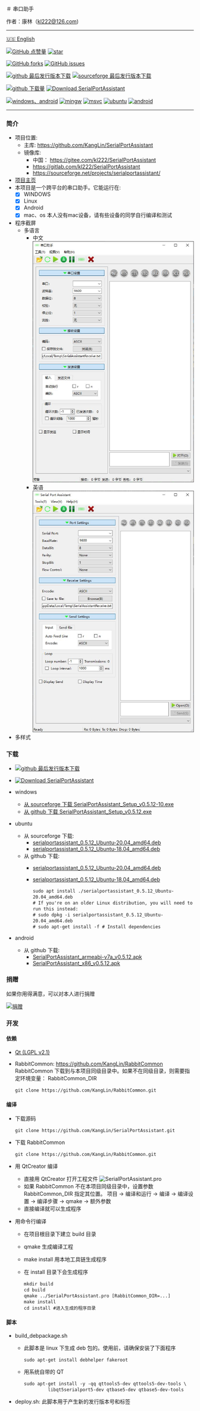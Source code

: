 ＃ 串口助手

作者：康林（kl222@126.com)

--------------------------------

[:us: English](README.md)

[![GitHub 点赞量](https://img.shields.io/github/stars/KangLin/SerialPortAssistant?label=Github%20点赞量)](https://star-history.com/#KangLin/SerialPortAssistant&Date)
[![star](https://gitee.com/kl222/SerialPortAssistant/badge/star.svg?theme=dark)](https://gitee.com/kl222/SerialPortAssistant/stargazers)

[![GitHub forks](https://img.shields.io/github/forks/KangLin/SerialPortAssistant)](https://github.com/KangLin/SerialPortAssistant/forks)
[![GitHub issues](https://img.shields.io/github/issues/KangLin/SerialPortAssistant)](https://github.com/KangLin/SerialPortAssistant/issues)

[![github 最后发行版本下载](https://img.shields.io/github/release/KangLin/SerialPortAssistant?label=Github%20最后发行版本下载)](https://github.com/KangLin/SerialPortAssistant/releases/latest)
[![sourceforge 最后发行版本下载](https://a.fsdn.com/con/app/sf-download-button)](https://sourceforge.net/projects/serialportassistant/files/latest/download)

[![github 下载量](https://img.shields.io/github/downloads/KangLin/SerialPortAssistant/total?label=Github%20下载量)](https://github.com/KangLin/SerialPortAssistant/releases)
[![Download SerialPortAssistant](https://img.shields.io/sourceforge/dt/serialportassistant.svg?label=Sourceforge%20下载量)](https://sourceforge.net/projects/serialportassistant/files/latest/download)

[![windows、android](https://ci.appveyor.com/api/projects/status/y77e828ysqc79r9o?svg=true)](https://ci.appveyor.com/project/KangLin/serialportassistant)
[![mingw](https://github.com/KangLin/SerialPortAssistant/actions/workflows/mingw.yml/badge.svg)](https://github.com/KangLin/SerialPortAssistant/actions/workflows/mingw.yml)
[![msvc](https://github.com/KangLin/SerialPortAssistant/actions/workflows/msvc.yml/badge.svg)](https://github.com/KangLin/SerialPortAssistant/actions/workflows/msvc.yml)
[![ubuntu](https://github.com/KangLin/SerialPortAssistant/actions/workflows/ubuntu.yml/badge.svg)](https://github.com/KangLin/SerialPortAssistant/actions/workflows/ubuntu.yml)
[![android](https://github.com/KangLin/SerialPortAssistant/actions/workflows/android.yml/badge.svg)](https://github.com/KangLin/SerialPortAssistant/actions/workflows/android.yml)

--------------------------------

### 简介
- 项目位置:
  + 主库: https://github.com/KangLin/SerialPortAssistant
  + 镜像库:
    - 中国： https://gitee.com/kl222/SerialPortAssistant
    - https://gitlab.com/kl222/SerialPortAssistant
    - https://sourceforge.net/projects/serialportassistant/
- [项目主页](http://kanglin.github.io/SerialPortAssistant)
- 本项目是一个跨平台的串口助手。它能运行在:
  + [x] WINDOWS
  + [x] Linux
  + [x] Android
  + [x] mac、os  本人没有mac设备，请有些设备的同学自行编译和测试
- 程序截屏
  + 多语言
    - 中文  
    ![中文](Docs/ui-zh.jpg "中文")
    - 英语      
    ![英文](Docs/ui-en.jpg "英文")
- 多样式


### 下载
- [![github 最后发行版本下载](https://img.shields.io/github/release/KangLin/SerialPortAssistant?label=Github%20最后发行版本下载)](https://github.com/KangLin/SerialPortAssistant/releases/latest)
- [![Download SerialPortAssistant](https://a.fsdn.com/con/app/sf-download-button)](https://sourceforge.net/projects/serialportassistant/files/latest/download) 

- windows
  + [从 sourceforge 下载 SerialPortAssistant_Setup_v0.5.12-10.exe](https://sourceforge.net/projects/serialportassistant/files/v0.5.12/SerialPortAssistant_Setup_v0.5.12.exe/download)
  + [从 github 下载 SerialPortAssistant_Setup_v0.5.12.exe](https://github.com/KangLin/SerialPortAssistant/releases/download/v0.5.12/SerialPortAssistant_Setup_v0.5.12.exe)  

- ubuntu
  + 从 sourceforge 下载:
    - [serialportassistant_0.5.12_Ubuntu-20.04_amd64.deb](https://sourceforge.net/projects/serialportassistant/files/v0.5.12/serialportassistant_0.5.12_Ubuntu-20.04_amd64.deb/download)
    - [serialportassistant_0.5.12_Ubuntu-18.04_amd64.deb](https://sourceforge.net/projects/serialportassistant/files/v0.5.12/serialportassistant_0.5.12_Ubuntu-18.04_amd64.deb/download)
  + 从 github 下载:
    - [serialportassistant_0.5.12_Ubuntu-20.04_amd64.deb](https://github.com/KangLin/SerialPortAssistant/releases/download/v0.5.12/serialportassistant_0.5.12_Ubuntu-20.04_amd64.deb)
    - [serialportassistant_0.5.12_Ubuntu-18.04_amd64.deb](https://github.com/KangLin/SerialPortAssistant/releases/download/v0.5.12/serialportassistant_0.5.12_Ubuntu-18.04_amd64.deb)

          sudo apt install ./serialportassistant_0.5.12_Ubuntu-20.04_amd64.deb
          # If you're on an older Linux distribution, you will need to run this instead:         
          # sudo dpkg -i serialportassistant_0.5.12_Ubuntu-20.04_amd64.deb
          # sudo apt-get install -f # Install dependencies
 
- android
  + 从 github 下载:
    - [SerialPortAssistant_armeabi-v7a_v0.5.12.apk](https://github.com/KangLin/SerialPortAssistant/releases/download/v0.5.12/SerialPortAssistant_armeabi-v7a_v0.5.12.apk)
    - [SerialPortAssistant_x86_v0.5.12.apk](https://github.com/KangLin/SerialPortAssistant/releases/download/v0.5.12/SerialPortAssistant_x86_v0.5.12.apk)

### 捐赠  
如果你用得满意，可以对本人进行捐赠  

[![捐赠](https://gitlab.com/kl222/RabbitCommon/-/raw/master/Src/Resource/image/Contribute.png "捐赠")](https://gitlab.com/kl222/RabbitCommon/-/raw/master/Src/Resource/image/Contribute.png "捐赠")

### 开发  
#### 依赖

- [Qt (LGPL v2.1)](http://qt.io/)
- RabbitCommon: https://github.com/KangLin/RabbitCommon  
  RabbitCommon 下载到与本项目同级目录中。如果不在同级目录，则需要指定环境变量： RabbitCommon_DIR

      git clone https://github.com/KangLin/RabbitCommon.git


#### 编译  

- 下载源码

      git clone https://github.com/KangLin/SerialPortAssistant.git

- 下载 RabbitCommon

      git clone https://github.com/KangLin/RabbitCommon.git
      
- 用 QtCreator 编译
  * 直接用 QtCreator 打开工程文件 ![SerialPortAssistant.pro](SerialPortAssistant.pro) 
  * 如果 RabbitCommon 不在本项目同级目录中，设置参数 RabbitCommon_DIR 指定其位置。 
      项目 -> 编译和运行 -> 编译 -> 编译设置 -> 编译步骤 -> qmake -> 额外参数
  * 直接编译就可以生成程序
- 用命令行编译
  * 在项目根目录下建立 build 目录
  * qmake 生成编译工程
  * make install 用本地工具链生成程序
  * 在 install 目录下会生成程序

        mkdir build
        cd build
        qmake ../SerialPortAssistant.pro [RabbitCommon_DIR=...]
        make install
        cd install #进入生成的程序目录

#### 脚本  

- build_debpackage.sh
  + 此脚本是 linux 下生成 deb 包的。使用前，请确保安装了下面程序

        sudo apt-get install debhelper fakeroot

  + 用系统自带的 QT

        sudo apt-get install -y -qq qttools5-dev qttools5-dev-tools \
                 libqt5serialport5-dev qtbase5-dev qtbase5-dev-tools

- deploy.sh: 此脚本用于产生新的发行版本号和标签
